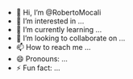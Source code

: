 - 👋 Hi, I’m @RobertoMocali
- 👀 I’m interested in ...
- 🌱 I’m currently learning ...
- 💞️ I’m looking to collaborate on ...
- 📫 How to reach me ...
- 😄 Pronouns: ...
- ⚡ Fun fact: ...

<!---
RobertoMocali/RobertoMocali is a ✨ special ✨ repository because its `README.md` (this file) appears on your GitHub profile.
You can click the Preview link to take a look at your changes.
--->
